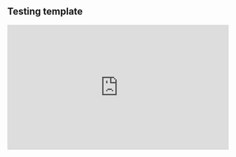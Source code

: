 ## Testing template
<div style="width: 100%;"><div style="position: relative; padding-bottom: 56.25%; padding-top: 0; height: 0;"><iframe frameborder="0" width="1200px" height="675px" style="position: absolute; top: 0; left: 0; width: 100%; height: 100%;" src="https://view.genial.ly/5de00f1043e5140f59a634cf" type="text/html" allowscriptaccess="always" allowfullscreen="true" scrolling="yes" allownetworking="all"></iframe> </div> </div>
